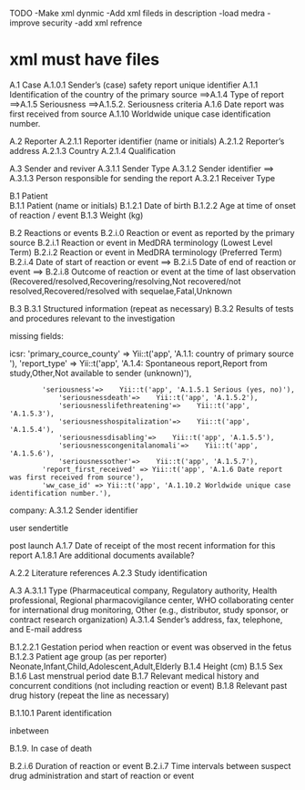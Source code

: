 TODO
-Make xml dynmic 
-Add xml fileds in description 
-load medra 
-improve security
-add xml refrence  




xml must have files 
====================

A.1 Case
    A.1.0.1 Sender’s (case) safety report unique identifier
    A.1.1 Identification of the country of the primary source
 ==>A.1.4 Type of report
 ==>A.1.5 Seriousness
 ==>A.1.5.2. Seriousness criteria
    A.1.6 Date report was first received from source
    A.1.10 Worldwide unique case identification number.

A.2 Reporter
    A.2.1.1 Reporter identifier (name or initials)
    A.2.1.2 Reporter’s address
    A.2.1.3 Country
    A.2.1.4 Qualification

A.3 Sender and reviver 
    A.3.1.1 Sender Type 
    A.3.1.2 Sender identifier
==> A.3.1.3 Person responsible for sending the report
    A.3.2.1 Receiver Type


B.1 Patient  
    B.1.1 Patient (name or initials)
    B.1.2.1 Date of birth
    B.1.2.2 Age at time of onset of reaction / event
    B.1.3 Weight (kg)


B.2 Reactions or events
    B.2.i.0 Reaction or event as reported by the primary source
    B.2.i.1 Reaction or event in MedDRA terminology (Lowest Level Term)
    B.2.i.2 Reaction or event in MedDRA terminology (Preferred Term)
    B.2.i.4 Date of start of reaction or event
==> B.2.i.5 Date of end of reaction or event
==> B.2.i.8 Outcome of reaction or event at the time of last observation (Recovered/resolved,Recovering/resolving,Not recovered/not resolved,Recovered/resolved with sequelae,Fatal,Unknown

B.3
    B.3.1 Structured information (repeat as necessary)
    B.3.2 Results of tests and procedures relevant to the investigation





missing fields:

icsr: 
            'primary_cource_county' => Yii::t('app', 'A.1.1: country of primary source '),
            'report_type' => Yii::t('app', 'A.1.4: Spontaneous report,Report from study,Other,Not available to sender (unknown)'),
                
            'seriousness'=>    Yii::t('app', 'A.1.5.1 Serious (yes, no)'),
                'seriousnessdeath'=>    Yii::t('app', 'A.1.5.2'),           
                'seriousnesslifethreatening'=>    Yii::t('app', 'A.1.5.3'),         
                'seriousnesshospitalization'=>    Yii::t('app', 'A.1.5.4'),         
                'seriousnessdisabling'=>    Yii::t('app', 'A.1.5.5'),         
                'seriousnesscongenitalanomali'=>    Yii::t('app', 'A.1.5.6'),         
                'seriousnessother'=>    Yii::t('app', 'A.1.5.7'),         
            'report_first_received' => Yii::t('app', 'A.1.6 Date report was first received from source'),
            'ww_case_id' => Yii::t('app', 'A.1.10.2 Worldwide unique case identification number.'),
           
company:
A.3.1.2 Sender identifier

user
    sendertitle










post launch 
A.1.7 Date of receipt of the most recent information for this report
A.1.8.1 Are additional documents available?

A.2.2 Literature references
A.2.3 Study identification


A.3
A.3.1.1 Type (Pharmaceutical company, Regulatory authority, Health professional, Regional pharmacovigilance center, WHO collaborating center for international drug monitoring, Other (e.g., distributor, study sponsor, or contract research organization)
A.3.1.4 Sender’s address, fax, telephone, and E-mail address



B.1.2.2.1 Gestation period when reaction or event was observed in the fetus
B.1.2.3 Patient age group (as per reporter) Neonate,Infant,Child,Adolescent,Adult,Elderly
B.1.4 Height (cm)
B.1.5 Sex
B.1.6 Last menstrual period date
B.1.7 Relevant medical history and concurrent conditions (not including reaction or event)
B.1.8 Relevant past drug history (repeat the line as necessary)

B.1.10.1 Parent identification

inbetween 

B.1.9. In case of death


B.2.i.6 Duration of reaction or event
B.2.i.7 Time intervals between suspect drug administration and start of reaction or event
